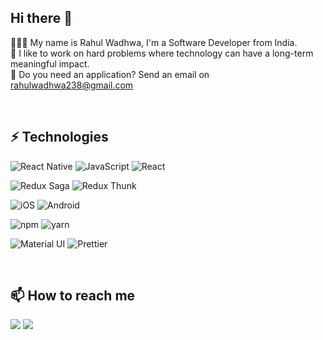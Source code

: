 ## Hi there 👋

🧑🏻‍💻 My name is Rahul Wadhwa, I'm a Software Developer from India.  
🔭 I like to work on hard problems where technology can have a long-term meaningful impact.  
📩 Do you need an application? Send an email on rahulwadhwa238@gmail.com


<br />

## ⚡️ Technologies
![React Native](https://img.shields.io/badge/-ReactNative-%23282C34?style=flatsquare&logo=react&color=66CCFF&logoColor=FFFFFF&labelColor=FFFFFF)
![JavaScript](https://img.shields.io/badge/-JavaScript-%23F7DF1C?style=flat-square&logo=javascript&logoColor=000000&labelColor=%23F7DF1C&color=%23FFCE5A)
![React](https://img.shields.io/badge/-React-%23282C34?style=flat-square&logo=react)

![Redux Saga](https://img.shields.io/badge/-Redux_Saga-999999?style=flat-square&logo=redux-saga&logoColor=white)
![Redux Thunk](https://img.shields.io/badge/-Redux_Thunk-999999?style=flat-square&logo=redux-thunk&logoColor=white)

![iOS](https://img.shields.io/badge/-iOS-%23CC6699?style=flat-square&logo=iOS&logoColor=ffffff)
![Android](https://img.shields.io/badge/-android-DB7093?style=flat-square&logo=android&logoColor=white)

![npm](https://img.shields.io/badge/-npm-%234B32C3?style=flat-square&logo=npm)
![yarn](https://img.shields.io/badge/-yarn-%234B32C3?style=flat-square&logo=yarn)

![Material UI](https://img.shields.io/badge/-Material_UI-0081CB?style=flat-square&logo=material-ui&logoColor=white)
![Prettier](https://img.shields.io/badge/-Prettier-F7B93E?style=flat-square&logo=prettier&logoColor=111)

<br />

## 📫 How to reach me

[![](https://img.shields.io/badge/-@rahulwadhwa238-0A66C2?style=flat-square&logo=LinkedIn&logoColor=ffffff)](https://www.linkedin.com/in/rahulwadhwa238/)
[![](https://img.shields.io/badge/-rahulwadhwa238@gmail.com-EA4335?style=flat-square&logo=gmail&logoColor=fff)](mailto:rahulwadhwa238@gmail.com) 
